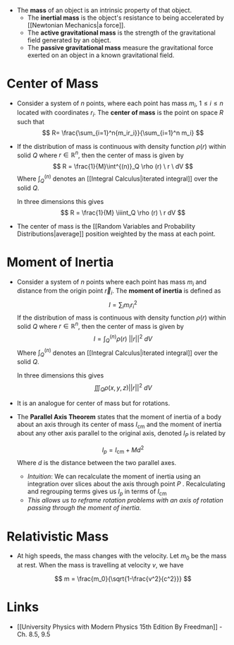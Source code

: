 * The **mass** of an object is an intrinsic property of that object.
	* The **inertial mass** is the object's resistance to being accelerated by [[Newtonian Mechanics|a force]].
	* The **active gravitational mass** is the strength of the gravitational field generated by an object.
	* The **passive gravitational mass** measure the gravitational force exerted on an object in a known gravitational field. 

# Center of Mass
* Consider a system of $n$ points, where each point has mass $m_i$, $1 \le i\le n$ located with coordinates $r_i$. The **center of mass** is the point on space $R$ such that
  $$
  R= \frac{\sum_{i=1}^n{m_ir_i}}{\sum_{i=1}^n m_i}
  $$

* If the distribution of mass is continuous with density function $\rho(r)$ within solid $Q$ where $r\in \mathbb{R}^n$, then the center of mass is given by
  $$
  R = \frac{1}{M}\int^{(n)}_Q \rho (r) \ r \ dV 
  $$
  Where $\int^{(n)}_Q$ denotes an [[Integral Calculus|iterated integral]] over the solid $Q$. 
  
  In three dimensions this gives 
  $$
  R = \frac{1}{M} \iiint_Q \rho (r) \ r dV
  $$
* The center of mass is the [[Random Variables and Probability Distributions|average]] position weighted by the mass at each point.

# Moment of Inertia
* Consider a system of $n$ points where each point has mass $m_i$ and distance from the origin point $\vec{r}_i$. The **moment of inertia** is defined as
  $$
  I = \sum_{i} m_i r_i^2 
  $$
  If the distribution of mass is continuous with density function $\rho(r)$ within solid $Q$ where $r\in \mathbb{R}^n$, then the center of mass is given by
  $$
  I = \int_Q^{(n)} \rho(r) \ ||r||^2 \ dV
  $$
  Where $\int^{(n)}_Q$ denotes an [[Integral Calculus|iterated integral]] over the solid $Q$. 
  
  In three dimensions this gives
  $$
  \iiint_Q \rho(x,y,z) ||r||^2 \ dV
  $$

* It is an analogue for center of mass but for rotations.


* The **Parallel Axis Theorem** states that the moment of inertia of a body about an axis through its center of mass $I_\text{cm}$ and the moment of inertia about any other axis parallel to the original axis, denoted $I_P$ is related by
  
  $$
  I_p = I_\text{cm} + Md^2 
  $$
  Where $d$ is the distance between the two parallel axes.  
	* *Intuition*: We can recalculate the moment of inertia using an integration over slices about the axis through point $P$ . Recalculating and regrouping terms gives us $I_p$ in terms of $I_\text{cm}$
	* *This allows us to reframe rotation problems with an axis of rotation passing through the moment of inertia.*

# Relativistic Mass
* At high speeds, the mass changes with the velocity. Let $m_0$ be the mass at rest. When the mass is travelling at velocity $v$, we have 
  
  $$
  m = \frac{m_0}{\sqrt{1-\frac{v^2}{c^2}}}
  $$
# Links
* [[University Physics with Modern Physics 15th Edition By Freedman]] - Ch. 8.5, 9.5